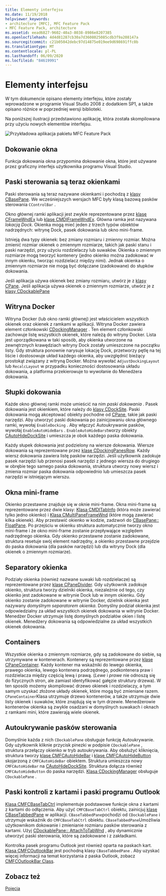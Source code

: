 ```yaml
---
title: Elementy interfejsu
ms.date: 11/19/2018
helpviewer_keywords:
- architecture [MFC], MFC Feature Pack
- MFC Feature Pack, architecture
ms.assetid: eead6827-9602-40a3-8038-8986e8207385
ms.openlocfilehash: 4d4d81287cb30a7d3608025085cdb3f9a208147a
ms.sourcegitcommit: c21b05042debc97d14875e019ee9d698691ffc0b
ms.translationtype: MT
ms.contentlocale: pl-PL
ms.lasthandoff: 06/09/2020
ms.locfileid: "84619991"
---
```

# <a name="interface-elements"></a>Elementy interfejsu

W tym dokumencie opisano elementy interfejsu, które zostały wprowadzone w programie Visual Studio 2008 z dodatkiem SP1, a także opisano różnice w poprzedniej wersji biblioteki.

Na poniższej ilustracji przedstawiono aplikację, która została skompilowana przy użyciu nowych elementów interfejsu.

![Przykładowa aplikacja pakietu MFC Feature Pack](../mfc/media/mfc_featurepack.png "Przykładowa aplikacja pakietu MFC Feature Pack")

## <a name="window-docking"></a>Dokowanie okna

Funkcja dokowania okna przypomina dokowanie okna, które jest używane przez graficzny interfejs użytkownika programu Visual Studio.

## <a name="control-bars-are-now-panes"></a>Paski sterowania są teraz okienkami

Paski sterowania są teraz nazywane okienkami i pochodzą z [klasy CBasePane](reference/cbasepane-class.md). We wcześniejszych wersjach MFC były klasą bazową pasków sterowania `CControlBar` .

Okno głównej ramki aplikacji jest zwykle reprezentowane przez [klasę CFrameWndEx](reference/cframewndex-class.md) lub [klasę CMDIFrameWndEx](reference/cmdiframewndex-class.md). Główna ramka jest nazywana *lokacją Dock*. Okienka mogą mieć jeden z trzech typów obiektów nadrzędnych: witrynę Dock, pasek dokowania lub okno mini-frame.

Istnieją dwa typy okienek: bez zmiany rozmiaru i zmienny rozmiar. Można zmienić rozmiar okienek o zmiennym rozmiarze, takich jak paski stanu i paski narzędzi, przy użyciu rozdzielaczy lub suwaków. Okienka o zmiennym rozmiarze mogą tworzyć kontenery (jedno okienko można zadokować w innym okienku, tworząc rozdzielacz między nimi). Jednak okienka o zmiennym rozmiarze nie mogą być dołączane (zadokowane) do słupków dokowania.

Jeśli aplikacja używa okienek bez zmiany rozmiaru, utwórz je z [klasy CPane](reference/cpane-class.md).  Jeśli aplikacja używa okienek o zmiennym rozmiarze, utwórz je z [klasy CDockablePane](reference/cdockablepane-class.md)

## <a name="dock-site"></a>Witryna Docker

Witryna Docker (lub okno ramki głównej) jest właścicielem wszystkich okienek oraz okienek z ramkami w aplikacji. Witryna Docker zawiera element członkowski [CDockingManager](reference/cdockingmanager-class.md) . Ten element członkowski zachowuje listę wszystkich okienek, które należą do witryny Docker. Lista jest uporządkowana w taki sposób, aby okienka utworzone na zewnętrznych krawędziach witryny Dock zostały umieszczone na początku listy. Gdy struktura ponownie narysuje lokację Dock, przetworzy pętlę na tej liście i dostosowuje układ każdego okienka, aby uwzględnić bieżący prostokąt związany z witryną Docker. Można wywołać `AdjustDockingLayout` lub `RecalcLayout` w przypadku konieczności dostosowania układu dokowania, a platforma przekierowuje to wywołanie do Menedżera dokowania.

## <a name="dock-bars"></a>Słupki dokowania

Każde okno głównej ramki może umieścić na nim *paski dokowania* . Pasek dokowania jest okienkiem, które należy do [klasy CDockSite](reference/cdocksite-class.md). Paski dokowania mogą akceptować obiekty pochodne od [CPane](reference/cpane-class.md), takie jak paski narzędzi. Aby utworzyć paski dokowania po zainicjowaniu okna głównego ramki, wywołaj `EnableDocking` . Aby włączyć Autoukrywanie pasków, wywołaj `EnableAutoHideBars` . `EnableAutoHideBars`tworzy obiekty [CAutoHideDockSite](reference/cautohidedocksite-class.md) i umieszcza je obok każdego paska dokowania.

Każdy słupek dokowania jest podzielony na wiersze dokowania. Wiersze dokowania są reprezentowane przez [klasę CDockingPanesRow](reference/cdockingpanesrow-class.md). Każdy wiersz dokowania zawiera listę pasków narzędzi. Jeśli użytkownik zadokuje pasek narzędzi lub przenosi pasek narzędzi z jednego wiersza do drugiego w obrębie tego samego paska dokowania, struktura utworzy nowy wiersz i zmienia rozmiar paska dokowania odpowiednio lub umieszcza pasek narzędzi w istniejącym wierszu.

## <a name="mini-frame-windows"></a>Okna mini-frame

Okienko przestawne znajduje się w oknie mini-frame. Okna mini-frame są reprezentowane przez dwie klasy: [Klasa CMDITabInfo](reference/cmditabinfo-class.md) (która może zawierać tylko jedno okienko) i [Klasa CMultiPaneFrameWnd](reference/cmultipaneframewnd-class.md) (które mogą zawierać kilka okienek). Aby przestawić okienko w kodzie, zadzwoń do [CBasePane:: FloatPane](reference/cbasepane-class.md#floatpane). Po przejściu w okienku struktura automatycznie tworzy okno mini-frame i że okno mini-frame zostanie przepływające względem nadrzędnego okienka. Gdy okienko przestawne zostanie zadokowane, struktura resetuje swój element nadrzędny, a okienko przestawne przejdzie do paska dokowania (dla pasków narzędzi) lub dla witryny Dock (dla okienek o zmiennym rozmiarze).

## <a name="pane-dividers"></a>Separatory okienka

Podziały okienka (również nazwane suwaki lub rozdzielacze) są reprezentowane przez [klasę CPaneDivider](reference/cpanedivider-class.md). Gdy użytkownik zadokuje okienko, struktura tworzy dzielniki okienka, niezależnie od tego, czy okienko jest zadokowane w witrynie Dock lub w innym okienku. Gdy okienko zostanie zadokowane w witrynie Docker, dzielnik okienka jest nazywany *domyślnym separatorem okienka*. Domyślny podział okienka jest odpowiedzialny za układ wszystkich okienek dokowania w witrynie Docker. Menedżer Docker utrzymuje listę domyślnych podziałów okien i listę okienek. Menedżery dokowania są odpowiedzialne za układ wszystkich okienek dokowania.

## <a name="containers"></a>Containers

Wszystkie okienka o zmiennym rozmiarze, gdy są zadokowane do siebie, są utrzymywane w kontenerach. Kontenery są reprezentowane przez [klasę CPaneContainer](reference/cpanecontainer-class.md). Każdy kontener ma wskaźniki do lewego okienka, prawego okienka, lewego kontenera podrzędnego, podkontenera praw i rozdzielacza między częścią lewą i prawą. (*Lewe* i *prawe* nie odnoszą się do fizycznych stron, ale zamiast identyfikować gałęzie struktury drzewa). W ten sposób możemy skompilować drzewo okienek i rozdzielaczy, a tym samym uzyskać złożone układy okienek, które mogą być zmieniane razem. `CPaneContainer`Klasa utrzymuje drzewo kontenerów, a także utrzymuje dwie listy okienek i suwaków, które znajdują się w tym drzewie. Menedżerowie kontenerów okienka są zwykle osadzani w domyślnych suwakach i oknach z ramkami mini, które zawierają wiele okienek.

## <a name="auto-hide-control-bars"></a>Autoukrywanie pasków sterowania

Domyślnie każda z nich `CDockablePane` obsługuje funkcję Autoukrywanie. Gdy użytkownik kliknie przycisk pinezki w podpisie `CDockablePane` , struktura przełączy okienko w tryb autoukrywania. Aby obsłużyć kliknięcia, struktura tworzy [klasę CMFCAutoHideBar](reference/cmfcautohidebar-class.md) i [klasę CMFCAutoHideButton](reference/cmfcautohidebutton-class.md) skojarzoną z `CMFCAutoHideBar` obiektem. Struktura umieszcza nowy `CMFCAutoHideBar` na [CAutoHideDockSite](reference/cautohidedocksite-class.md). Struktura dołącza również `CMFCAutoHideButton` do paska narzędzi. [Klasa CDockingManager](reference/cdockingmanager-class.md) obsługuje `CDockablePane` .

## <a name="tabbed-control-bars-and-outlook-bars"></a>Paski kontroli z kartami i paski programu Outlook

[Klasa CMFCBaseTabCtrl](reference/cmfcbasetabctrl-class.md) implementuje podstawowe funkcje okna z kartami z kartami do odłączenia. Aby użyć `CMFCBaseTabCtrl` obiektu, zainicjuj [klasę CBaseTabbedPane](reference/cbasetabbedpane-class.md) w aplikacji. `CBaseTabbedPane`pochodzi od `CDockablePane` i utrzymuje wskaźnik do `CMFCBaseTabCtrl` obiektu. `CBaseTabbedPane`Umożliwia użytkownikom dokowanie i zmienianie rozmiaru pasków sterowania z kartami. Użyj [CDockablePane:: AttachToTabWnd](reference/cdockablepane-class.md#attachtotabwnd) , aby dynamicznie utworzyć paski sterowania, które są zadokowane i z zakładkami.

Kontrolka pasek programu Outlook jest również oparta na paskach kart. [Klasa CMFCOutlookBar](reference/cmfcoutlookbar-class.md) jest pochodną klasy `CBaseTabbedPane` . Aby uzyskać więcej informacji na temat korzystania z paska Outlook, zobacz [CMFCOutlookBar Class](reference/cmfcoutlookbar-class.md).

## <a name="see-also"></a>Zobacz też

[Pojęcia](mfc-concepts.md)
